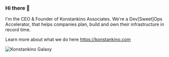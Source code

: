 ### Hi there 👋

I'm the CEO & Founder of Konstankino Associates. We're a Dev[Sweet]Ops Accelerator, that helps companies plan, build and own their infrastructure in record time.

Learn more about what we do here https://konstankino.com

![Konstankino Galaxy](https://konstankino-public.s3.amazonaws.com/assets/galaxy.jpeg)


